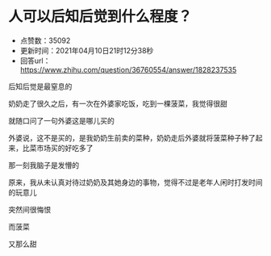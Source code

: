 # 人可以后知后觉到什么程度？
- 点赞数：35092
- 更新时间：2021年04月10日21时12分38秒
- 回答url：https://www.zhihu.com/question/36760554/answer/1828237535
<body>
 <p data-pid="yfRm_3pX">后知后觉是最窒息的</p>
 <p data-pid="gvejwjMN">奶奶走了很久之后，有一次在外婆家吃饭，吃到一棵菠菜，我觉得很甜</p>
 <p data-pid="64FBkBgB">就随口问了一句外婆这是哪儿买的</p>
 <p data-pid="MK1UfWMt">外婆说，这不是买的，是我奶奶生前卖的菜种，奶奶走后外婆就将菠菜种子种了起来，比菜市场买的好吃多了</p>
 <p data-pid="x1MsqC5w">那一刻我脑子是发懵的</p>
 <p data-pid="JXzMWOlz">原来，我从未认真对待过奶奶及其她身边的事物，觉得不过是老年人闲时打发时间的玩意儿</p>
 <p data-pid="WGRdFgWC">突然间很悔恨</p>
 <p data-pid="s3dYxdiW">而菠菜</p>
 <p data-pid="sgHscFA8">又那么甜</p>
 <p></p>
</body>